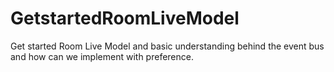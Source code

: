 # GetstartedRoomLiveModel
Get started Room Live Model and basic understanding behind the event bus and how can we implement with preference.
